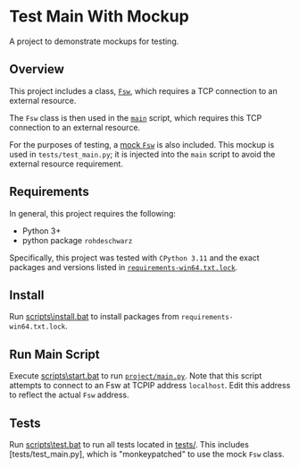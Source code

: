 # Test Main With Mockup

A project to demonstrate mockups for testing.

## Overview

This project includes a class, [`Fsw`](project/fsw.py), which requires a TCP connection to an external resource.

The `Fsw` class is then used in the [`main`](project/main.py) script, which requires this TCP connection to an external resource.

For the purposes of testing, a [mock `Fsw`](project/mock/fsw.py) is also included. This mockup is used in `tests/test_main.py`; it is injected into the `main` script to avoid the external resource requirement.

## Requirements

In general, this project requires the following:

- Python 3+
- python package `rohdeschwarz`

Specifically, this project was tested with `CPython 3.11` and the exact packages and versions listed in [`requirements-win64.txt.lock`](./requirements-win64.txt.lock).

## Install

Run [scripts\install.bat](scripts/install.bat) to install packages from `requirements-win64.txt.lock`.

## Run Main Script

Execute [scripts\start.bat](scripts/start.bat) to run [`project/main.py`](project/main.py). Note that this script attempts to connect to an Fsw at TCPIP address `localhost`. Edit this address to reflect the actual `Fsw` address.

## Tests

Run [scripts\test.bat](scripts/test.bat) to run all tests located in [tests/](./tests). This includes [tests/test_main.py], which is "monkeypatched" to use the mock `Fsw` class.
